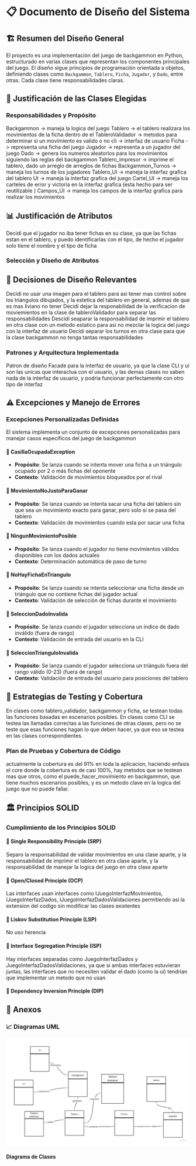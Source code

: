 # 📋 Documento de Diseño del Sistema

## 🏗️ Resumen del Diseño General

El proyecto es una implementación del juego de backgammon en Python, estructurado en varias clases que representan los componentes principales del juego. El diseño sigue principios de programación orientada a objetos, definiendo clases como `Backgammon`, `Tablero`, `Ficha`, `Jugador`, y `Dado`, entre otras. Cada clase tiene responsabilidades claras.
## 🎯 Justificación de las Clases Elegidas

### Responsabilidades y Propósito
Backgammon -> maneja la logica del juego
Tablero -> el tablero realizara los movimientos de la ficha dentro de el
TableroValidador -> metodos para determinar si un movimiento es valido o no
cli -> interfaz de usuario
Ficha -> representa una ficha del juego
Jugador -> representa a un jugador del juego
Dado -> genera los numeros aleatorios para los movimientos siguiendo las reglas del backgammon
Tablero_impresor -> imprime el tablero, dado un arreglo de arreglos de fichas
Backgammon_Turnos -> maneja los turnos de los jugadores
Tablero_UI -> maneja la interfaz grafica del tablero
UI -> maneja la interfaz grafica del juego
Cartel_UI -> maneja los carteles de error y victoria en la interfaz grafica (esta hecho para ser reutilizable )
Campos_UI -> maneja los campos de la interfaz grafica para realizar los movimientos
## 📊 Justificación de Atributos
Decidi que el jugador no iba tener fichas en su clase, ya que las fichas estan en el tablero, y puedo identificarlas con el tipo, de hecho el jugador solo tiene el nombre y el tipo de ficha
### Selección y Diseño de Atributos



## 🔧 Decisiones de Diseño Relevantes
Decidi no usar una imagen para el tablero para asi tener mas control sobre los triangulos dibujados, y la estetica del tablero en general, ademas de que es mas liviano no tener
Decidi dejar la responabilidad de la verificacion de moviemientos en la clase de tableroValidador para separar 
las responsabilidades
Descidi seaparar la responsabilidad de imprmir el tablero en otra clase con un metodo estatico para asi no mezclar
la logica del juego con la interfaz de usuario
Decidi separar los turnos en otra clase para que la clase backgammon no tenga tantas responsabilidades

### Patrones y Arquitectura Implementada
Patron de diseño Facade para la interfaz de usuario, ya que la clase CLI y ui son las unicas que interactua con el usuario, y las demas clases no saben nada de la interfaz de usuario, y podria funcionar perfectamente con otro tipo de interfaz


## ⚠️ Excepciones y Manejo de Errores


### Excepciones Personalizadas Definidas

El sistema implementa un conjunto de excepciones personalizadas para manejar casos específicos del juego de backgammon

#### 🎯 **CasillaOcupadaException**
- **Propósito**: Se lanza cuando se intenta mover una ficha a un triángulo ocupado por 2 o más fichas del oponente
- **Contexto**: Validación de movimientos bloqueados por el rival

#### 🎯 **MovimientoNoJustoParaGanar**
- **Propósito**: Se lanza cuando se intenta sacar una ficha del tablero sin que sea un movimiento exacto para ganar, pero solo si se pasa del tablero
- **Contexto**: Validación de movimientos cuando esta por sacar una ficha

#### 🎯 **NingunMovimientoPosible**
- **Propósito**: Se lanza cuando el jugador no tiene movimientos válidos disponibles con los dados actuales
- **Contexto**: Determinación automática de paso de turno

#### 🎯 **NoHayFichaEnTriangulo**
- **Propósito**: Se lanza cuando se intenta seleccionar una ficha desde un triángulo que no contiene fichas del jugador actual
- **Contexto**: Validación de selección de fichas durante el movimiento

#### 🎯 **SeleccionDadoInvalida**
- **Propósito**: Se lanza cuando el jugador selecciona un índice de dado inválido (fuera de rango)
- **Contexto**: Validación de entrada del usuario en la CLI

#### 🎯 **SeleccionTrianguloInvalida**
- **Propósito**: Se lanza cuando el jugador selecciona un triángulo fuera del rango válido (0-23) (fuera de rango)
- **Contexto**: Validación de entrada del usuario para posiciones del tablero



## 🧪 Estrategias de Testing y Cobertura
En clases como tablero_validador, backgammon y ficha, se testean todas las funciones basadas en escenarios posibles.
En clases como CLI se testea las llamadas correctas a las funciones de otras clases, pero no se teste que esas funciones hagan lo que deben hacer, ya que eso se testea en las clases correspondientes.
### Plan de Pruebas y Cobertura de Código
actualmente la cobertura es del 91% en toda la aplicacion, haciendo enfasis el core donde la cobertura es de casi 100%, hay metodos que se testean mas que otros, como el puede_hacer_movimiento en backgammon, que tiene muchos escenarios posibles, y es un metodo clave en la logica del juego que no puede fallar.


## 🏛️ Principios SOLID

### Cumplimiento de los Principios SOLID

#### 🔸 Single Responsibility Principle (SRP)
Separo la responsabilidad de validar movimientos en una clase aparte, y la responsabilidad de imprimir el tablero en otra clase aparte, y la responsabilidad de manejar la logica del juego en otra clase aparte

#### 🔸 Open/Closed Principle (OCP)
Las interfaces usan interfaces como IJuegoInterfazMovimientos, IJuegoInterfazDados, IJuegoInterfazDadosValidaciones permitiendo asi la extension del codigo sin modificar las clases existentes

#### 🔸 Liskov Substitution Principle (LSP)
No uso herencia

#### 🔸 Interface Segregation Principle (ISP)
Hay interfaces separadas como JuegoInterfazDados y JuegoInterfazDadosValidaciones, ya que si ambas interfaces estuvieran juntas, las interfaces que no necesiten validar el dado (como la ui) tendrian que implementar un metodo que no usan
#### 🔸 Dependency Inversion Principle (DIP)
## 📎 Anexos

### 📈 Diagramas UML
![alt text](image-1.png)
#### Diagrama de Clases
